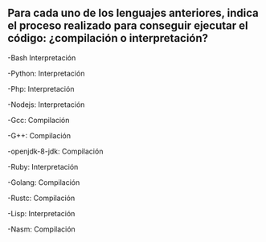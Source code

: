 ## Para cada uno de los lenguajes anteriores, indica el proceso realizado para conseguir ejecutar el código: ¿compilación o interpretación?

-Bash Interpretación

-Python: Interpretación

-Php: Interpretación

-Nodejs: Interpretación

-Gcc: Compilación

-G++: Compilación

-openjdk-8-jdk: Compilación

-Ruby: Interpretación

-Golang: Compilación

-Rustc: Compilación

-Lisp: Interpretación

-Nasm: Compilación
